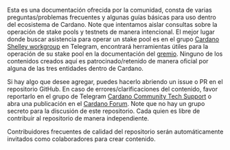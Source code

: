 
Esta es una documentación ofrecida por la comunidad, consta de varias preguntas/problemas frecuentes y algunas guías básicas para uso dentro del ecosistema de Cardano.
Note que intentamos aislar consultas sobre la operación de stake pools y testnets de manera intencional. El mejor lugar donde buscar asistencia para operar un stake pool es en el grupo [Cardano Shelley workgroup](https://t.me/CardanoStakePoolWorkgroup) en Telegram, encontrará herramientas útiles para la operación de su stake pool en la documentación del [gremio](https://cardano-community.github.io/guild-operators).
Ninguno de los contenidos creados aquí es patrocinado/retenido de manera oficial por alguna de las tres entidades dentro de Cardano.

Si hay algo que desee agregar, puedes hacerlo abriendo un issue o PR en el repositorio GitHub.
En caso de errores/clarificaciones del contenido, favor reportarlo en el grupo de Telegram [Cardano Community Tech Support](https://t.me/CardanoCommunityTechSupport) o abra una publicación en el [Cardano Forum](https://forum.cardano.org/c/communitytechnicalsupport). Note que no hay un grupo secreto para la discusión de este repositorio. Cada quien es libre de contribuir al repositorio de manera independiente.

Contribuidores frecuentes de calidad del repositorio serán automáticamente invitados como colaboradores para crear contenido.
